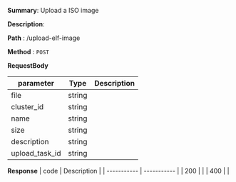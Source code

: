 **Summary**: Upload a ISO image

**Description**:

**Path** : /upload-elf-image

**Method** : `POST`

**RequestBody**

| parameter | Type | Description |
| ----------- | ----------- |----------- |
| file  |  string  |    |
| cluster_id  |  string  |    |
| name  |  string  |    |
| size  |  string  |    |
| description  |  string  |    |
| upload_task_id  |  string  |    |

**Response**
| code      | Description |
| ----------- | ----------- |
|  200   |       |
|  400   |       |

